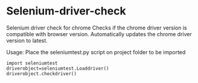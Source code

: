# Selenium-driver-check

Selenium driver check for chrome
Checks if the chrome driver version is compatible with browser version.
Automatically updates the chrome driver version to latest.

Usage:
Place the seleniumtest.py script on project folder to be imported 

    import seleniumtest
    driverobject=seleniumtest.Loaddriver()
    driverobject.checkdriver()
